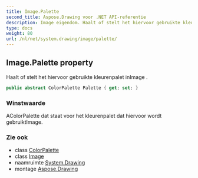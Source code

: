 ```yaml
---
title: Image.Palette
second_title: Aspose.Drawing voor .NET API-referentie
description: Image eigendom. Haalt of stelt het hiervoor gebruikte kleurenpalet inImage .
type: docs
weight: 80
url: /nl/net/system.drawing/image/palette/
---
```

## Image.Palette property

Haalt of stelt het hiervoor gebruikte kleurenpalet inImage .

```csharp
public abstract ColorPalette Palette { get; set; }
```

### Winstwaarde

AColorPalette dat staat voor het kleurenpalet dat hiervoor wordt gebruiktImage.

### Zie ook

* class [ColorPalette](../../../system.drawing.imaging/colorpalette/)
* class [Image](../)
* naamruimte [System.Drawing](../../image/)
* montage [Aspose.Drawing](../../../)


